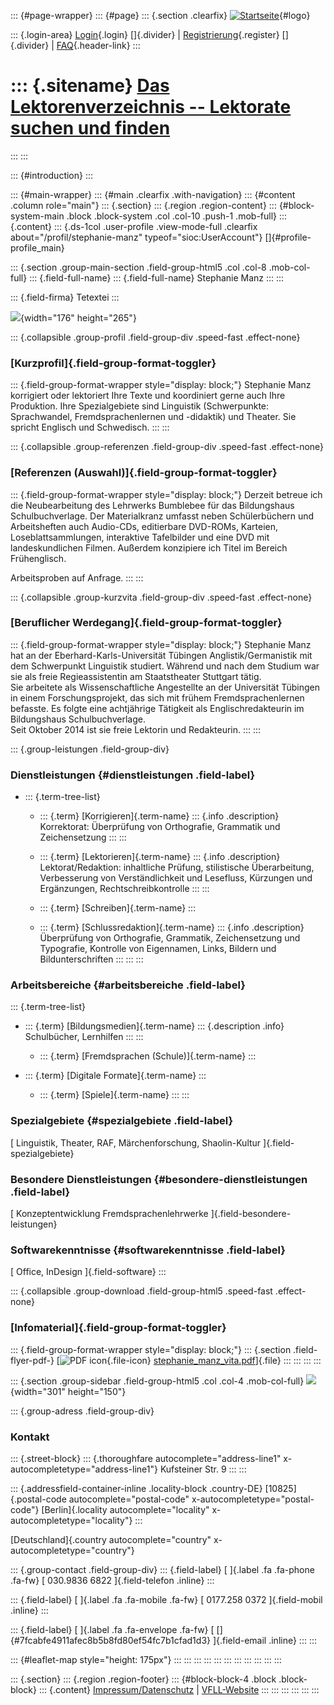 ::: {#page-wrapper}
::: {#page}
::: {.section .clearfix}
[![Startseite](https://www.lektoren.de/sites/default/files/VfLL_logo.jpg)](/ "Startseite"){#logo}

::: {.login-area}
[Login](/user){.login} []{.divider} \|
[Registrierung](/user/register){.register} []{.divider} \|
[FAQ](/faq-page){.header-link}
:::

::: {.sitename}
[Das Lektorenverzeichnis -- Lektorate suchen und finden](/ "Startseite")
========================================================================
:::
:::

::: {#introduction}
:::

::: {#main-wrapper}
::: {#main .clearfix .with-navigation}
::: {#content .column role="main"}
::: {.section}
::: {.region .region-content}
::: {#block-system-main .block .block-system .col .col-10 .push-1 .mob-full}
::: {.content}
::: {.ds-1col .user-profile .view-mode-full .clearfix about="/profil/stephanie-manz" typeof="sioc:UserAccount"}
[]{#profile-profile_main}

::: {.section .group-main-section .field-group-html5 .col .col-8 .mob-col-full}
::: {.field-full-name}
::: {.field-full-name}
Stephanie Manz
:::
:::

::: {.field-firma}
Tetextei
:::

![](https://www.lektoren.de/sites/default/files/styles/profile-image-full/public/users/profile_img/dsc_9163.jpg?itok=BZy_NC0p){width="176"
height="265"}

::: {.collapsible .group-profil .field-group-div .speed-fast .effect-none}
### [Kurzprofil]{.field-group-format-toggler}

::: {.field-group-format-wrapper style="display: block;"}
Stephanie Manz korrigiert oder lektoriert Ihre Texte und koordiniert
gerne auch Ihre Produktion. Ihre Spezialgebiete sind Linguistik
(Schwerpunkte: Sprachwandel, Fremdsprachenlernen und -didaktik) und
Theater. Sie spricht Englisch und Schwedisch.
:::
:::

::: {.collapsible .group-referenzen .field-group-div .speed-fast .effect-none}
### [Referenzen (Auswahl)]{.field-group-format-toggler}

::: {.field-group-format-wrapper style="display: block;"}
Derzeit betreue ich die Neubearbeitung des Lehrwerks Bumblebee für das
Bildungshaus Schulbuchverlage. Der Materialkranz umfasst neben
Schülerbüchern und Arbeitsheften auch Audio-CDs, editierbare DVD-ROMs,
Karteien, Loseblattsammlungen, interaktive Tafelbilder und eine DVD mit
landeskundlichen Filmen. Außerdem konzipiere ich Titel im Bereich
Frühenglisch.

Arbeitsproben auf Anfrage.
:::
:::

::: {.collapsible .group-kurzvita .field-group-div .speed-fast .effect-none}
### [Beruflicher Werdegang]{.field-group-format-toggler}

::: {.field-group-format-wrapper style="display: block;"}
Stephanie Manz hat an der Eberhard-Karls-Universität Tübingen
Anglistik/Germanistik mit dem Schwerpunkt Linguistik studiert. Während
und nach dem Studium war sie als freie Regieassistentin am Staatstheater
Stuttgart tätig.\
Sie arbeitete als Wissenschaftliche Angestellte an der Universität
Tübingen in einem Forschungsprojekt, das sich mit frühem
Fremdsprachenlernen befasste. Es folgte eine achtjährige Tätigkeit als
Englischredakteurin im Bildungshaus Schulbuchverlage.\
Seit Oktober 2014 ist sie freie Lektorin und Redakteurin.
:::
:::

::: {.group-leistungen .field-group-div}
### Dienstleistungen {#dienstleistungen .field-label}

-   ::: {.term-tree-list}
    -   ::: {.term}
        [Korrigieren]{.term-name}
        ::: {.info .description}
        Korrektorat: Überprüfung von Orthografie, Grammatik und
        Zeichensetzung
        :::
        :::

    -   ::: {.term}
        [Lektorieren]{.term-name}
        ::: {.info .description}
        Lektorat/Redaktion: inhaltliche Prüfung, stilistische
        Überarbeitung, Verbesserung von Verständlichkeit und Lesefluss,
        Kürzungen und Ergänzungen, Rechtschreibkontrolle
        :::
        :::

    -   ::: {.term}
        [Schreiben]{.term-name}
        :::

    -   ::: {.term}
        [Schlussredaktion]{.term-name}
        ::: {.info .description}
        Überprüfung von Orthografie, Grammatik, Zeichensetzung und
        Typografie, Kontrolle von Eigennamen, Links, Bildern und
        Bildunterschriften
        :::
        :::
    :::

### Arbeitsbereiche {#arbeitsbereiche .field-label}

::: {.term-tree-list}
-   ::: {.term}
    [Bildungsmedien]{.term-name}
    ::: {.description .info}
    Schulbücher, Lernhilfen
    :::
    :::

    -   ::: {.term}
        [Fremdsprachen (Schule)]{.term-name}
        :::

-   ::: {.term}
    [Digitale Formate]{.term-name}
    :::

    -   ::: {.term}
        [Spiele]{.term-name}
        :::
:::

### Spezialgebiete {#spezialgebiete .field-label}

[ Linguistik, Theater, RAF, Märchenforschung, Shaolin-Kultur
]{.field-spezialgebiete}

### Besondere Dienstleistungen {#besondere-dienstleistungen .field-label}

[ Konzeptentwicklung Fremdsprachenlehrwerke
]{.field-besondere-leistungen}

### Softwarekenntnisse {#softwarekenntnisse .field-label}

[ Office, InDesign ]{.field-software}
:::

::: {.collapsible .group-download .field-group-html5 .speed-fast .effect-none}
### [Infomaterial]{.field-group-format-toggler}

::: {.field-group-format-wrapper style="display: block;"}
::: {.section .field-flyer-pdf-}
[![PDF
icon](/modules/file/icons/application-pdf.png "application/pdf"){.file-icon}
[stephanie\_manz\_vita.pdf](https://www.lektoren.de/sites/default/files/profiles/flyer/stephanie_manz_vita.pdf)]{.file}
:::
:::
:::
:::

::: {.section .group-sidebar .field-group-html5 .col .col-4 .mob-col-full}
![](https://www.lektoren.de/sites/default/files/styles/logo/public/users/profile_logo/tetextei_logo_cmyk.jpg?itok=rV9X3wXu){width="301"
height="150"}

::: {.group-adress .field-group-div}
### Kontakt

::: {.street-block}
::: {.thoroughfare autocomplete="address-line1" x-autocompletetype="address-line1"}
Kufsteiner Str. 9
:::
:::

::: {.addressfield-container-inline .locality-block .country-DE}
[10825]{.postal-code autocomplete="postal-code"
x-autocompletetype="postal-code"} [Berlin]{.locality
autocomplete="locality" x-autocompletetype="locality"}
:::

[Deutschland]{.country autocomplete="country"
x-autocompletetype="country"}

::: {.group-contact .field-group-div}
::: {.field-label}
[ ]{.label .fa .fa-phone .fa-fw} [ 030.9836 6822 ]{.field-telefon
.inline}
:::

::: {.field-label}
[ ]{.label .fa .fa-mobile .fa-fw} [ 0177.258 0372 ]{.field-mobil
.inline}
:::

::: {.field-label}
[ ]{.label .fa .fa-envelope .fa-fw} [
[]{#7fcabfe4911afec8b5b8fd80ef54fc7b1cfad1d3} ]{.field-email .inline}
:::
:::

::: {#leaflet-map style="height: 175px"}
:::
:::
:::
:::
:::
:::
:::
:::
:::
:::
:::

::: {.section}
::: {.region .region-footer}
::: {#block-block-4 .block .block-block}
::: {.content}
[Impressum/Datenschutz](/impressum) \|
[VFLL-Website](http://www.vfll.de)
:::
:::
:::
:::
:::
:::
